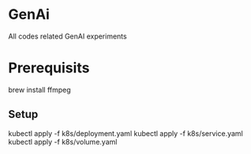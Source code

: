 # GenAi
All codes related GenAI experiments


# Prerequisits
brew install ffmpeg

## Setup
kubectl apply -f k8s/deployment.yaml
kubectl apply -f k8s/service.yaml
kubectl apply -f k8s/volume.yaml



